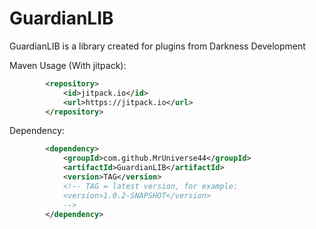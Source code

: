 # GuardianLIB
GuardianLIB is a library created for plugins from Darkness Development


Maven Usage (With jitpack):
```XML
        <repository>
            <id>jitpack.io</id>
            <url>https://jitpack.io</url>
        </repository>
```

Dependency:
```XML
        <dependency>
            <groupId>com.github.MrUniverse44</groupId>
            <artifactId>GuardianLIB</artifactId>
            <version>TAG</version>
            <!-- TAG = latest version, for example:
            <version>1.0.2-SNAPSHOT</version>
            -->
        </dependency>
```
